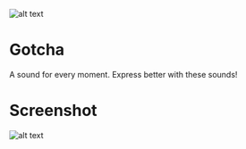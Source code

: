 ![alt text](https://github.com/codehithesh/Gotcha/blob/master/gotcha.png)

# Gotcha
A sound for every moment. Express better with these sounds!

# Screenshot
![alt text](https://github.com/codehithesh/Gotcha/blob/master/Simulator%20Screen%20Shot%20-%20iPhone%20X%20-%202018-07-20%20at%2015.51.28.png)
